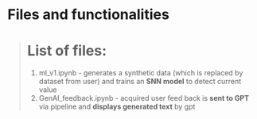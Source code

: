 # Files and functionalities
>  # List of files:
> 1) ml_v1.ipynb -
>  generates a synthetic data (which is replaced by dataset from user)
> and trains an **SNN model** to detect current value
> 3) GenAI_feedback.ipynb - acquired user feed back is **sent to GPT** via pipeline and **displays generated text** by gpt
